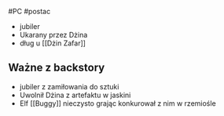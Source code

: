 #PC #postac 
* jubiler
* Ukarany przez Dżina
* dług u [[Dżin Zafar]]

## Ważne z backstory
* jubiler z zamiłowania do sztuki
* Uwolnił Dżina z artefaktu w jaskini 
* Elf [[Buggy]] nieczysto grając konkurował z nim w rzemiośle 